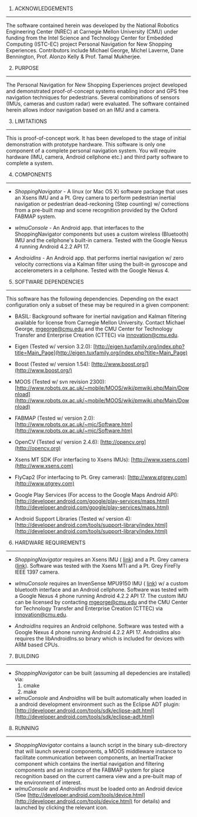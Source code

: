 1. ACKNOWLEDGEMENTS
-------------------

The software contained herein was developed by the National Robotics Engineering Center (NREC) at Carnegie Mellon University (CMU) under funding from the Intel Science and Technology Center for Embedded Computing (ISTC-EC) project Personal Navigation for New Shopping Experiences.  Contributors include Michael George, Michel Laverne, Dane Bennington, Prof. Alonzo Kelly & Prof. Tamal Mukherjee.

2. PURPOSE
----------

The Personal Navigation for New Shopping Experiences project developed and demonstrated proof-of-concept systems enabling indoor and GPS free navigation techniques for pedestrians.  Several combinations of sensors (IMUs, cameras and custom radar) were evaluated.  The software contained herein allows indoor navigation based on an IMU and a camera.

3. LIMITATIONS
--------------

This is proof-of-concept work.  It has been developed to the stage of initial demonstration with prototype hardware.  This software is only one component of a complete personal navigation system.  You will require hardware (IMU, camera, Android cellphone etc.) and third party software to complete a system.

4. COMPONENTS
-------------

* *ShoppingNavigator* - A linux (or Mac OS X) software package that uses an Xsens IMU and a Pt. Grey camera to perform pedestrian inertial navigation or pedestrian dead-reckoning (Step counting) w/ corrections from a pre-built map and scene recognition provided by the Oxford FABMAP system.

* *wImuConsole* - An Android app. that interfaces to the ShoppingNavigator components but uses a custom wireless (Bluetooth) IMU and the cellphone's built-in camera.  Tested with the Google Nexus 4 running Android 4.2.2 API 17.

* *AndroidIns* - An Android app. that performs inertial navigation w/ zero velocity corrections via a Kalman filter using the built-in gyroscope and accelerometers in a cellphone.  Tested with the Google Nexus 4.

5. SOFTWARE DEPENDENCIES
------------------------

This software has the following dependencies.  Depending on the exact configuration only a subset of these may be required in a given component:

* BASIL: Background software for inertial navigation and Kalman filtering available for license from Carnegie Mellon University.  Contact Michael George, mgeorge@cmu.edu and the CMU Center for Technology Transfer and Enterprise Creation (CTTEC) via innovation@cmu.edu.

* Eigen (Tested w/ version 3.2.0): [http://eigen.tuxfamily.org/index.php?title=Main_Page](http://eigen.tuxfamily.org/index.php?title=Main_Page)

* Boost (Tested w/ version 1.54):  [http://www.boost.org/](http://www.boost.org/)

* MOOS (Tested w/ svn revision 2300):  [http://www.robots.ox.ac.uk/~mobile/MOOS/wiki/pmwiki.php/Main/Download](http://www.robots.ox.ac.uk/~mobile/MOOS/wiki/pmwiki.php/Main/Download)

* FABMAP (Tested w/ version 2.0):  [http://www.robots.ox.ac.uk/~mjc/Software.htm](http://www.robots.ox.ac.uk/~mjc/Software.htm)

* OpenCV (Tested w/ version 2.4.6):  [http://opencv.org](http://opencv.org)

* Xsens MT SDK (For interfacing to Xsens IMUs):  [http://www.xsens.com](http://www.xsens.com)

* FlyCap2 (For interfacing to Pt. Grey cameras):  [http://www.ptgrey.com](http://www.ptgrey.com)

* Google Play Services (For access to the Google Maps Android API):  [http://developer.android.com/google/play-services/maps.html](http://developer.android.com/google/play-services/maps.html)

* Android Support Libraries (Tested w/ version 4): [http://developer.android.com/tools/support-library/index.html](http://developer.android.com/tools/support-library/index.html)

6. HARDWARE REQUIREMENTS
------------------------

* *ShoppingNavigator* requires an Xsens IMU ( [link](http://www.xsens.com)) and a Pt. Grey camera ([link](http://www.ptgrey.com)).  Software was tested with the Xsens MTi and a Pt. Grey FireFly IEEE 1397 camera.

* *wImuConsole* requires an InvenSense MPU9150 IMU ( [link](http://www.invensense.com/)) w/ a custom bluetooth interface and an Android cellphone.  Software was tested with a Google Nexus 4 phone running Android 4.2.2 API 17.  The custom IMU can be licensed by contacting mgeorge@cmu.edu and the CMU Center for Technology Transfer and Enterprise Creation (CTTEC) via innovation@cmu.edu.

* *AndroidIns* requires an Android cellphone.  Software was tested with a Google Nexus 4 phone running Android 4.2.2 API 17.  AndroidIns also requires the libAndroidIns.so binary which is included for devices with ARM based CPUs.   

7. BUILDING
-----------

* *ShoppingNavigator* can be built (assuming all depedencies are installed) via: 
    1. cmake
    2. make
* *wImuConsole* and *AndroidIns* will be built automatically when loaded in a android development environment such as the Eclipse ADT plugin: [http://developer.android.com/tools/sdk/eclipse-adt.html](http://developer.android.com/tools/sdk/eclipse-adt.html)

8. RUNNING
----------
* *ShoppingNavigator* contains a launch script in the binary sub-directory that will launch several components, a MOOS middleware instance to facilitate communication between components, an InertialTracker component which contains the inertial navigation and filtering components and an instance of the FABMAP system for place recognition based on the current camera view and a pre-built map of the environment of interest.
* *wImuConsole* and *AndroidIns* must be loaded onto an Android device (See [http://developer.android.com/tools/device.html](http://developer.android.com/tools/device.html) for details) and launched by clicking the relevant icon.
